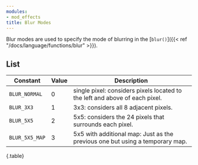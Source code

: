 ```yaml
---
modules:
- mod_effects
title: Blur Modes
---
```


Blur modes are used to specify the mode of blurring in the [`blur()`]({{< ref "/docs/language/functions/blur" >}}).

## List

| Constant | Value | Description |
|---|---|---|
| `BLUR_NORMAL` | 0 | single pixel: considers pixels located to the left and above of each pixel. |
| `BLUR_3X3` | 1 | 3x3: considers all 8 adjacent pixels. |
| `BLUR_5X5` | 2 | 5x5: considers the 24 pixels that surrounds each pixel. |
| `BLUR_5X5_MAP` | 3 | 5x5 with additional map: Just as the previous one but using a temporary map. |
{.table}
